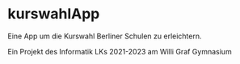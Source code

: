 # kurswahlApp
Eine App um die Kurswahl Berliner Schulen zu erleichtern.

Ein Projekt des Informatik LKs 2021-2023 am Willi Graf Gymnasium
